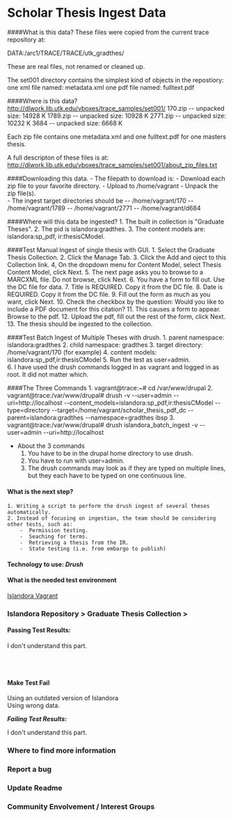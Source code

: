 # Scholar Thesis Ingest Data

####What is this data? 
These files were copied from the current trace repository at:

DATA:/arc1/TRACE/TRACE/utk_gradthes/

These are real files, not renamed or cleaned up. 

The set001 directory contains the simplest kind of objects in the repostiory:
  one xml file named: metadata.xml
  one pdf file named: fulltext.pdf


####Where is this data?
  http://dlwork.lib.utk.edu/vboxes/trace_samples/set001/
  170.zip -- unpacked size: 14928 K
  1789.zip -- unpacked size: 10928 K
  2771.zip -- unpacked size: 10232 K
  3684 -- unpacked size: 6668 K

  Each zip file contains one metadata.xml and one fulltext.pdf for one masters thesis.

  A full descripton of these files is at:
  http://dlwork.lib.utk.edu/vboxes/trace_samples/set001/about_zip_files.txt


####Downloading this data.
	- The filepath to download is:
	- Download each zip file to your favorite directory.
	- Upload to /home/vagrant
	- Unpack the zip file(s).  
	- The ingest target directories should be 
	    -- /home/vagrant/170
	    -- /home/vagrant/1789
	    -- /home/vagrant/2771
	    -- /home/vagrant/d684


####Where will this data be ingested?
	1.  The built in collection is "Graduate Theses".
	2.  The pid is islandora:gradthes.
	3.  The content models are:  islandora:sp_pdf, ir:thesisCModel.


####Test Manual Ingest of single thesis with GUI.
	1. Select the Graduate Thesis Collection.
	2. Click the Manage Tab.
	3. Click the Add and oject to this Collection link.
	4, On the dropdown menu for Content Model, select Thesis Content Model, click Next.
	5. The next page asks you to browse to a MARCXML file.  Do not browse, click Next.
	6. You have a form to fill out.  Use the DC file for data.
	7. Title is REQUIRED.  Copy it from the DC file.
	8. Date is REQUIRED. Copy it from the DC file.
	9. Fill out the form as much as you want, click Next.
	10. Check the checkbox by the question: Would you like to include a PDF document for this citation?
	11. This causes a form to appear.  Browse to the pdf.
	12. Upload the pdf, fill out the rest of the form, click Next.
	13. The thesis should be ingested to the collection.


####Test Batch Ingest of Multiple Theses with drush.
	1.  parent namespace: islandora:gradthes
	2.  child namespace: gradthes
	3.  target directory: /home/vagrant/170  (for example)
	4.  content models: islandora:sp_pdf,ir:thesisCModel
	5.  Run the test as user=admin.  
	6.  I have used the drush commands logged in as vagrant and logged in as root.  It did not matter which.

####The Three Commands 
	1. vagrant@trace:~# cd /var/www/drupal
	2. vagrant@trace:/var/www/drupal# drush -v --user=admin --uri=http://localhost --content_models=islandora:sp_pdf,ir:thesisCModel --type=directory --target=/home/vagrant/scholar_thesis_pdf_dc  --parent=islandora:gradthes --namespace=gradthes ibsp
	3. vagrant@trace:/var/www/drupal# drush islandora_batch_ingest -v --user=admin --uri=http://localhost

  - About the 3 commands
	1. You have to be in the drupal home directory to use drush.
  	2. You have to run with  user=admin.
	3. The drush commands may look as if they are typed on multiple lines, but they each have to be typed on one continuous line.


#### What is the next step?<br/>
	1. Writing a script to perform the drush ingest of several theses automatically.
	2. Instead of focusing on ingestion, the team should be considering other tests, such as:
		-  Permission testing.
		-  Seaching for terms.
		-  Retrieving a thesis from the IR.
		-  State testing (i.e. from embargo to publish)
	

#### Technology to use: *Drush*<br/>

#### What is the needed test environment<br/>
[Islandora Vagrant](https://github.com/Islandora-Labs/islandora_vagrant/)<br/>


### Islandora Repository > Graduate Thesis Collection > <br/>

#### Passing Test Results:

I don't understand this part.

<br/><br/>

#### Make Test Fail<br/>

Using an outdated version of Islandora<br/>
Using wrong data.<br/>

***Failing Test Results:***

I don't understand this part.

### Where to find more information<br/>
### Report a bug<br/>
### Update Readme<br/>
### Community Envolvement / Interest Groups
